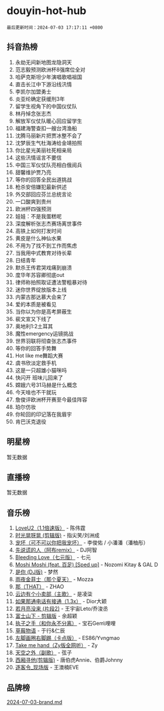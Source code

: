 # douyin-hot-hub

`最后更新时间：2024-07-03 17:17:11 +0800`

## 抖音热榜

1. 永劫无间新地图龙隐洞天
1. 范志毅预测欧洲杯8强席位全对
1. 哈萨克斯坦少年演唱歌唱祖国
1. 直击长江中下游沿线汛情
1. 李凯尔加盟勇士
1. 炎亚纶确定获缓刑3年
1. 留学生视角下的中国仪仗队
1. 林丹悼念张志杰
1. 解放军仪仗队暖心回应留学生
1. 福建海警查扣一艘台湾渔船
1. 沈腾马丽新片把贾冰整不会了
1. 沈梦辰生气杜海涛给金靖拍照
1. 你比星光美丽社死相亲局
1. 这些汛情谣言不要信
1. 中国三军仪仗队亮相白俄阅兵
1. 甜馨维护贾乃亮
1. 等你的回答全民出道挑战
1. 枪杀安倍嫌犯最新供述
1. 外交部回应芬兰总统言论
1. 一口酸爽到贵州
1. 欧洲杯四强预测
1. 娃娃：不是我蛋糕呢
1. 深度解析张志杰赛场离世事件
1. 高铁上如何打发时间
1. 黄皮是什么神仙水果
1. 不用为了找不到工作而焦虑
1. 当我用中式教育对待长辈
1. 日结青年
1. 默杀王传君哭戏痛到崩溃
1. 度华年苏容卿彻底out
1. 律师称拍照取证遭法警粗暴对待
1. 迷你世界绽放版本上线
1. 内蒙古那达慕大会来了
1. 爱的本质是被看见
1. 当你以为你是高考屏蔽生
1. 裴文宣又下线了
1. 奥地利1:2土耳其
1. 魔性emergency运镜挑战
1. 世界羽联将彻查张志杰事件
1. 等你的回答手势舞
1. Hot like me舞蹈大赛
1. 虞书欣淡定救手机
1. 这是一只超雄小猫咪吗
1. 快闪开 班味儿回来了
1. 嫦娥六号31马赫是什么概念
1. 今天啥也不干就玩
1. 詹俊评欧洲杯开赛至今最佳阵容
1. 珀尔仿妆
1. 你轮回的印记落在我眉宇
1. 肯巴沃克退役

## 明星榜

暂无数据

## 直播榜

暂无数据

## 音乐榜

1. [LoveU2（1.1倍速版）](https://sf5-hl-cdn-tos.douyinstatic.com/obj/tos-cn-ve-2774/oQMeDffLaEmgMwgCOEMAFCI6INzoFPgWdD0rsa) - 陈伟霆
1. [时光晃呀晃 (剪辑版)](https://sf3-cdn-tos.douyinstatic.com/obj/tos-cn-ve-2774/o8ACeQem3gwI1x3GIYGAfKG0LJebKFRJDwRwyW) - 指尖笑/刘洲成
1. [宠坏（可不可以你把我宠坏）](https://sf3-cdn-tos.douyinstatic.com/obj/tos-cn-ve-2774/ocWI8ft2gd0rAfXKzvKGeMQM6fVLTLfA8UJzwl) - 李俊佑 / 小潘潘（潘柚彤）
1. [先说谎的人（阿布remix）](https://sf3-cdn-tos.douyinstatic.com/obj/tos-cn-ve-2774/owQtOFmAzBgxBKDOYfeCTQTgE9cDORrOQqmCZy) - DJ阿智
1. [Bleeding Love（七元版）](https://sf5-hl-cdn-tos.douyinstatic.com/obj/tos-cn-ve-2774/oEgC9eZFHQ1MfSRnrfkzFp8AayDWqAQMABBgUs) - 七元
1. [Moshi Moshi (feat. 百足) [Sped up]](https://sf5-hl-cdn-tos.douyinstatic.com/obj/tos-cn-ve-2774/ocCPFQcXJLeroaIdQLIGAoeeYM3OAUYGDguHXz) - Nozomi Kitay & GAL D
1. [是你 (DJ版)](https://sf3-cdn-tos.douyinstatic.com/obj/tos-cn-ve-2774/1ec766e572b34c42853ce6315d426850) - 梦然
1. [雨夜金菲士（那个夏天）](https://sf5-hl-cdn-tos.douyinstatic.com/obj/tos-cn-ve-2774/osPmPLDWQBBE2Z6bftCgYwkFaF4pEYEneXaZQs) - Mozza
1. [那（THAT）](https://sf5-hl-cdn-tos.douyinstatic.com/obj/tos-cn-ve-2774/oIIWGeBZCnlGx9tl0gFlCfwlQbj7QWAD8HYAGg) - ZHAO
1. [云边有个小卖部（主歌）](https://sf5-hl-cdn-tos.douyinstatic.com/obj/tos-cn-ve-2774/okvgzOZylLA4WYUHkAhpy5DrCiqAmBjiMIkJp) - 是凌柒
1. [如果那通电话有接通（1.3x）](https://sf5-hl-cdn-tos.douyinstatic.com/obj/tos-cn-ve-2774/ocJeJKhUhAJG8EYZiEFfGFAPkD3beMQ5mwDv1e) - Dior大颖
1. [若月亮没来 (片段2)](https://sf6-cdn-tos.douyinstatic.com/obj/tos-cn-ve-2774/ocQavLLjkCOeDxGyYeIMGgNAIwJ0QXE1Ve3Fzv) - 王宇宙Leto/乔浚丞
1. [富士山下 - 剪辑版](https://sf5-hl-cdn-tos.douyinstatic.com/obj/tos-cn-ve-2774/o4QGmeUZhQXvtC5BDkogeQni8WbdCBUJEYI12v) - 余超颖
1. [执子之手（和你永不分离）](https://sf3-cdn-tos.douyinstatic.com/obj/tos-cn-ve-2774/oU4mUWISThYfqtA61VOl8PAQGeK2LGGQfFCZfY) - 宝石Gem\哩哩
1. [草莓物语](https://sf5-hl-cdn-tos.douyinstatic.com/obj/tos-cn-ve-2774/okynhJ7jEAIIZBfsLgYMEI8QC3WbQNN66RKzhT) - 于行&仁辰
1. [左脚画圈右脚踢（卡点版）](https://sf5-hl-cdn-tos.douyinstatic.com/obj/tos-cn-ve-2774/oAoAIr8BJv8B7W4CEBMsaSfDWrAiF4izwIDMJg) - ES86/Yvngmao
1. [Take me hand（Zy版全网听）](https://sf3-cdn-tos.douyinstatic.com/obj/tos-cn-ve-2774/owyUoUuVpA1I7BiszAYMSqbGseWQw8P7Ea2BiR) - Zy
1. [天空之外（副歌）](https://sf5-hl-cdn-tos.douyinstatic.com/obj/tos-cn-ve-2774/oAYn0BTp8jS8iSyZSHMUWAikyvAWI1c7aiJTr) - 弦子
1. [西厢寻他(剪辑版)](https://sf5-hl-cdn-tos.douyinstatic.com/obj/tos-cn-ve-2774/oUsAVfAQKlRNxEv5qxvIB8o5qmIWUcXbzJKJhw) - 唐伯虎Annie、伯爵Johnny
1. [逐客令_现场版](https://sf5-hl-cdn-tos.douyinstatic.com/obj/tos-cn-ve-2774/okjvqFftEMAIgLPvI8f4MT5CZVyxmDQdBOwjBv) - 王澳楠EVE

## 品牌榜

[2024-07-03-brand.md](2024-07-03-brand.md)
